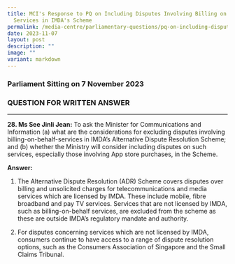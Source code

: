 ```yaml
---
title: MCI's Response to PQ on Including Disputes Involving Billing on Behalf
  Services in IMDA's Scheme
permalink: /media-centre/parliamentary-questions/pq-on-including-disputes-involving-billing-on-behalf-services/
date: 2023-11-07
layout: post
description: ""
image: ""
variant: markdown
---
```

### Parliament Sitting on 7 November 2023

### QUESTION FOR WRITTEN ANSWER
------------------------

**28. Ms See Jinli Jean:** To ask the Minister for Communications and Information (a) what are the considerations for excluding disputes involving billing-on-behalf-services in IMDA’s Alternative Dispute Resolution Scheme; and (b) whether the Ministry will consider including disputes on such services, especially those involving App store purchases, in the Scheme.

**Answer:**

1. The Alternative Dispute Resolution (ADR) Scheme covers disputes over billing and unsolicited charges for telecommunications and media services which are licensed by IMDA. These include mobile, fibre broadband and pay TV services. Services that are not licensed by IMDA, such as billing-on-behalf services, are excluded from the scheme as these are outside IMDA’s regulatory mandate and authority.

2. For disputes concerning services which are not licensed by IMDA, consumers continue to have access to a range of dispute resolution options, such as the Consumers Association of Singapore and the Small Claims Tribunal.